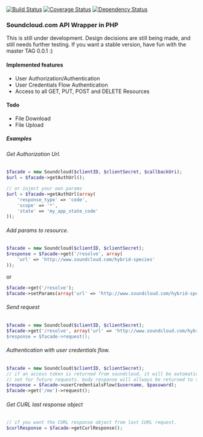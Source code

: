 [![Build Status](https://travis-ci.org/njasm/soundcloud.svg?branch=master)](https://travis-ci.org/njasm/soundcloud) [![Coverage Status](https://coveralls.io/repos/njasm/soundcloud/badge.png?branch=master)](https://coveralls.io/r/njasm/soundcloud?branch=master) [![Dependency Status](https://www.versioneye.com/user/projects/534af6adfe0d078843000029/badge.png)](https://www.versioneye.com/user/projects/534af6adfe0d078843000029)
### Soundcloud.com API Wrapper in PHP
This is still under development.
Design decisions are still being made, and still needs further testing.
If you want a stable version, have fun with the master TAG 0.0.1 :)

#### Implemented features 

* User Authorization/Authentication
* User Credentials Flow Authentication
* Access to all GET, PUT, POST and DELETE Resources

#### Todo

* File Download
* File Upload

##### Examples
###### Get Authorization Url.
```php
$facade = new Soundcloud($clientID, $clientSecret, $callbackUri);
$url = $facade->getAuthUrl();

// or inject your own params
$url = $facade->getAuthUrl(array(
    'response_type' => 'code',
    'scope' => '*',
    'state' => 'my_app_state_code'
));
```

###### Add params to resource.
```php
$facade = new Soundcloud($clientID, $clientSecret);
$response = $facade->get('/resolve', array(
    'url' => 'http://www.soundcloud.com/hybrid-species'
));
```
or
```php
$facade->get('/resolve');
$facade->setParams(array('url' => 'http://www.soundcloud.com/hybrid-species'));
```

###### Send request
```php
$facade = new Soundcloud($clientID, $clientSecret);
$facade->get('/resolve', array('url' => 'http://www.soundcloud.com/hybrid-species));
$response = $facade->request();
```

###### Authentication with user credentials flow.
```php
$facade = new Soundcloud($clientID, $clientSecret);
// if an access token is returned from soundcloud, it will be automatically
// set for future requests. body response will allways be returned to the client.
$response = $facade->userCredentialsFlow($username, $password);
$facade->get('/me')->request();
```

###### Get CURL last response object
```php
// if you want the CURL response object from last CURL request.
$curlResponse = $facade->getCurlResponse();
```
